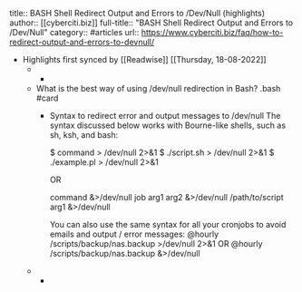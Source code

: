 title:: BASH Shell Redirect Output and Errors to /Dev/Null (highlights)
author:: [[cyberciti.biz]]
full-title:: "BASH Shell Redirect Output and Errors to /Dev/Null"
category:: #articles
url:: https://www.cyberciti.biz/faq/how-to-redirect-output-and-errors-to-devnull/

- Highlights first synced by [[Readwise]] [[Thursday, 18-08-2022]]
	- -
	- What is the best way of using /dev/null redirection in Bash? .bash #card
		- Syntax to redirect error and output messages to /dev/null
		  The syntax discussed below works with Bourne-like shells, such as sh, ksh, and bash:
		  
		  
		  $ command > /dev/null 2>&1
		  $ ./script.sh > /dev/null 2>&1
		  $ ./example.pl > /dev/null 2>&1
		  
		  
		  OR
		  
		  
		  command &>/dev/null
		  job arg1 arg2 &>/dev/null
		  /path/to/script arg1 &>/dev/null
		  
		  
		  You can also use the same syntax for all your cronjobs to avoid emails and output / error messages:
		  @hourly /scripts/backup/nas.backup >/dev/null 2>&1
		  OR
		  @hourly /scripts/backup/nas.backup &>/dev/null
	- -